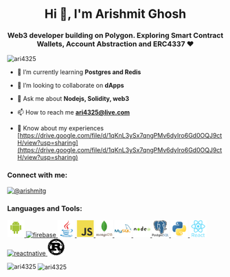 <h1 align="center">Hi 👋, I'm Arishmit Ghosh</h1>
<h3 align="center">Web3 developer building on Polygon. Exploring Smart Contract Wallets, Account Abstraction and ERC4337 ❤️</h3>

<p align="left"> <img src="https://komarev.com/ghpvc/?username=ari4325&label=Profile%20views&color=0e75b6&style=flat" alt="ari4325" /> </p>

- 🌱 I’m currently learning **Postgres and Redis**

- 👯 I’m looking to collaborate on **dApps**

- 💬 Ask me about **Nodejs, Solidity, web3**

- 📫 How to reach me **ari4325@live.com**

- 📄 Know about my experiences [https://drive.google.com/file/d/1qKnL3ySx7qngPMv6dyIro6Gd0OQJ9ctH/view?usp=sharing](https://drive.google.com/file/d/1qKnL3ySx7qngPMv6dyIro6Gd0OQJ9ctH/view?usp=sharing)

<h3 align="left">Connect with me:</h3>
<p align="left">
<a href="https://twitter.com/@arishmitg" target="blank"><img align="center" src="https://raw.githubusercontent.com/rahuldkjain/github-profile-readme-generator/master/src/images/icons/Social/twitter.svg" alt="@arishmitg" height="30" width="40" /></a>
</p>

<h3 align="left">Languages and Tools:</h3>
<p align="left"> <a href="https://developer.android.com" target="_blank" rel="noreferrer"> <img src="https://raw.githubusercontent.com/devicons/devicon/master/icons/android/android-original-wordmark.svg" alt="android" width="40" height="40"/> </a> <a href="https://firebase.google.com/" target="_blank" rel="noreferrer"> <img src="https://www.vectorlogo.zone/logos/firebase/firebase-icon.svg" alt="firebase" width="40" height="40"/> </a> <a href="https://www.java.com" target="_blank" rel="noreferrer"> <img src="https://raw.githubusercontent.com/devicons/devicon/master/icons/java/java-original.svg" alt="java" width="40" height="40"/> </a> <a href="https://developer.mozilla.org/en-US/docs/Web/JavaScript" target="_blank" rel="noreferrer"> <img src="https://raw.githubusercontent.com/devicons/devicon/master/icons/javascript/javascript-original.svg" alt="javascript" width="40" height="40"/> </a> <a href="https://www.mongodb.com/" target="_blank" rel="noreferrer"> <img src="https://raw.githubusercontent.com/devicons/devicon/master/icons/mongodb/mongodb-original-wordmark.svg" alt="mongodb" width="40" height="40"/> </a> <a href="https://www.mysql.com/" target="_blank" rel="noreferrer"> <img src="https://raw.githubusercontent.com/devicons/devicon/master/icons/mysql/mysql-original-wordmark.svg" alt="mysql" width="40" height="40"/> </a> <a href="https://nodejs.org" target="_blank" rel="noreferrer"> <img src="https://raw.githubusercontent.com/devicons/devicon/master/icons/nodejs/nodejs-original-wordmark.svg" alt="nodejs" width="40" height="40"/> </a> <a href="https://www.postgresql.org" target="_blank" rel="noreferrer"> <img src="https://raw.githubusercontent.com/devicons/devicon/master/icons/postgresql/postgresql-original-wordmark.svg" alt="postgresql" width="40" height="40"/> </a> <a href="https://www.python.org" target="_blank" rel="noreferrer"> <img src="https://raw.githubusercontent.com/devicons/devicon/master/icons/python/python-original.svg" alt="python" width="40" height="40"/> </a> <a href="https://reactjs.org/" target="_blank" rel="noreferrer"> <img src="https://raw.githubusercontent.com/devicons/devicon/master/icons/react/react-original-wordmark.svg" alt="react" width="40" height="40"/> </a> <a href="https://reactnative.dev/" target="_blank" rel="noreferrer"> <img src="https://reactnative.dev/img/header_logo.svg" alt="reactnative" width="40" height="40"/> </a> <a href="https://www.rust-lang.org" target="_blank" rel="noreferrer"> <img src="https://raw.githubusercontent.com/devicons/devicon/master/icons/rust/rust-plain.svg" alt="rust" width="40" height="40"/> </a> </p>

<p><img align="left" src="https://github-readme-stats.vercel.app/api/top-langs?username=ari4325&show_icons=true&locale=en&layout=compact" alt="ari4325" /></p>

<p>&nbsp;<img align="center" src="https://github-readme-stats.vercel.app/api?username=ari4325&show_icons=true&locale=en" alt="ari4325" /></p>
